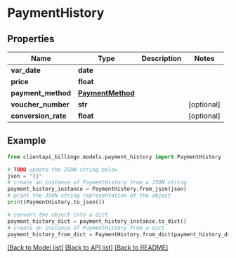 # PaymentHistory


## Properties

Name | Type | Description | Notes
------------ | ------------- | ------------- | -------------
**var_date** | **date** |  | 
**price** | **float** |  | 
**payment_method** | [**PaymentMethod**](PaymentMethod.md) |  | 
**voucher_number** | **str** |  | [optional] 
**conversion_rate** | **float** |  | [optional] 

## Example

```python
from clientapi_billingo.models.payment_history import PaymentHistory

# TODO update the JSON string below
json = "{}"
# create an instance of PaymentHistory from a JSON string
payment_history_instance = PaymentHistory.from_json(json)
# print the JSON string representation of the object
print(PaymentHistory.to_json())

# convert the object into a dict
payment_history_dict = payment_history_instance.to_dict()
# create an instance of PaymentHistory from a dict
payment_history_from_dict = PaymentHistory.from_dict(payment_history_dict)
```
[[Back to Model list]](../README.md#documentation-for-models) [[Back to API list]](../README.md#documentation-for-api-endpoints) [[Back to README]](../README.md)


